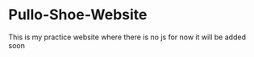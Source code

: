 # Pullo-Shoe-Website
This is my practice website where there is no js for now it will be added soon
